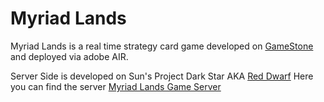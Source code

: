 # Myriad Lands

Myriad Lands is a real time strategy card game developed on [GameStone](https://github.com/gkravas/Gamestone) and deployed via adobe AIR.

Server Side is developed on Sun's Project Dark Star AKA [Red Dwarf](https://github.com/dworkin/reddwarf)
Here you can find the server [Myriad Lands Game Server](https://github.com/dworkin/MyriadLandsGameServer)
